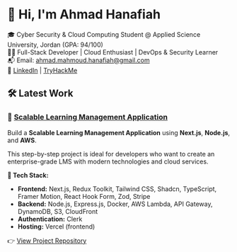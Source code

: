 # 👋 Hi, I'm Ahmad Hanafiah

🎓 Cyber Security & Cloud Computing Student @ Applied Science University, Jordan (GPA: 94/100)  
👨‍💻 Full-Stack Developer | Cloud Enthusiast | DevOps & Security Learner  
📬 Email: ahmad.mahmoud.hanafiah@gmail.com  
🔗 [LinkedIn](https://www.linkedin.com/in/ahmad-hanafiah-895bb5363/) | [TryHackMe](https://tryhackme.com/p/7anF)

## 🛠️ Latest Work

### 🚀 [Scalable Learning Management Application](https://github.com/7anF/learning-management)

Build a **Scalable Learning Management Application** using **Next.js**, **Node.js**, and **AWS**.

This step-by-step project is ideal for developers who want to create an enterprise-grade LMS with modern technologies and cloud services.

**🔧 Tech Stack:**

- **Frontend:** Next.js, Redux Toolkit, Tailwind CSS, Shadcn, TypeScript, Framer Motion, React Hook Form, Zod, Stripe  
- **Backend:** Node.js, Express.js, Docker, AWS Lambda, API Gateway, DynamoDB, S3, CloudFront  
- **Authentication:** Clerk  
- **Hosting:** Vercel (frontend)

👉 [View Project Repository](https://github.com/7anF/learning-management)
